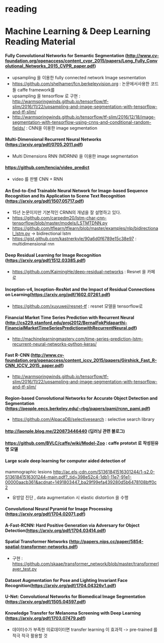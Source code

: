 # reading

# Machine Learning & Deep Learning Reading Material

#### Fully Convolutional Networks for Semantic Segmentation (http://www.cv-foundation.org/openaccess/content_cvpr_2015/papers/Long_Fully_Convolutional_Networks_2015_CVPR_paper.pdf)

- upsampling 을 이용한 fully connected network Image sesmentation
- https://github.com/shelhamer/fcn.berkeleyvision.org : 논문에서사용한 코드들 caffe framework를 
- upsampling 을 tensorflow 로 구현 : http://warmspringwinds.github.io/tensorflow/tf-slim/2016/11/22/upsampling-and-image-segmentation-with-tensorflow-and-tf-slim/
- http://warmspringwinds.github.io/tensorflow/tf-slim/2016/12/18/image-segmentation-with-tensorflow-using-cnns-and-conditional-random-fields/ : CNN을 이용한 image segmentation

#### Multi-Dimensional Recurrent Neural Networks (https://arxiv.org/pdf/0705.2011.pdf)

- Multi Dimensions RNN (MDRNN) 을 이용한 image segmentation

#### https://github.com/tencia/video_predict

- video 를 판별 CNN + RNN


#### An End-to-End Trainable Neural Network for Image-based Sequence Recognition and Its Application to Scene Text Recognition (https://arxiv.org/pdf/1507.05717.pdf)

- 15년 논문이지만 기본적인 CRNN의 개념을 잘 설명하고 있다.
- https://github.com/carpedm20/lstm-char-cnn-tensorflow/blob/master/models/LSTMTDNN.py
- https://github.com/tflearn/tflearn/blob/master/examples/nlp/bidirectional_lstm.py -> bidirectional lstm 
- https://gist.github.com/kastnerkyle/90a6d0f6789e15c38e97 : multidimensional rnn

#### Deep Residual Learning for Image Recognition (https://arxiv.org/pdf/1512.03385.pdf)
- https://github.com/KaimingHe/deep-residual-networks : Resnet 을 카페로 
#### Inception-v4, Inception-ResNet and the Impact of Residual Connections on Learning(https://arxiv.org/pdf/1602.07261.pdf)

- https://github.com/xuyuwei/resnet-tf : resnet 모델을 tensorflow로 

#### Financial Market Time Series Prediction with Recurrent Neural (http://cs229.stanford.edu/proj2012/BernalFokPidaparthi-FinancialMarketTimeSeriesPredictionwithRecurrentNeural.pdf)
- http://machinelearningmastery.com/time-series-prediction-lstm-recurrent-neural-networks-python-keras/ 
#### Fast R-CNN (http://www.cv-foundation.org/openaccess/content_iccv_2015/papers/Girshick_Fast_R-CNN_ICCV_2015_paper.pdf)

- http://warmspringwinds.github.io/tensorflow/tf-slim/2016/11/22/upsampling-and-image-segmentation-with-tensorflow-and-tf-slim/


#### Region-based Convolutional Networks for Accurate Object Detection and Segmentation (https://people.eecs.berkeley.edu/~rbg/papers/pami/rcnn_pami.pdf)

- https://github.com/AlpacaDB/selectivesearch : selective search library

#### http://laonple.blog.me/220873446440 (딥러닝 관련 블로그)

#### https://github.com/BVLC/caffe/wiki/Model-Zoo : caffe prototxt 로 작성된유명 모델

#### Large scale deep learning for computer aided detection of
mammographic lesions http://ac.els-cdn.com/S1361841516301244/1-s2.0-S1361841516301244-main.pdf?_tid=398e52c4-1db1-11e7-91e1-00000aacb361&acdnat=1491803447_ba29f99efa439280d5b6478108bff0c2

 - 유방암 진단 , data augmentation 시 elastic distortion 을 수행
 

#### Convolutional Neural Pyramid for Image Processing (https://arxiv.org/pdf/1704.02071.pdf)


#### A-Fast-RCNN: Hard Positive Generation via Adversary for Object Detection(https://arxiv.org/pdf/1704.03414.pdf)

#### Spatial Transformer Networks (http://papers.nips.cc/paper/5854-spatial-transformer-networks.pdf)
- 구현 : https://github.com/skaae/transformer_network/blob/master/transformerlayer_test.py

#### Dataset Augmentation for Pose and Lighting Invariant Face Recognition(https://arxiv.org/pdf/1704.04326v1.pdf)

#### U-Net: Convolutional Networks for Biomedical Image Segmentation (https://arxiv.org/pdf/1505.04597.pdf)

#### Knowledge Transfer for Melanoma Screening with Deep Learning (https://arxiv.org/pdf/1703.07479.pdf)
- 데이터수가 부족한 의료데이터면 transfer learning 이 효과적 -> pre-trained 를 적극 적극 활용할 것

